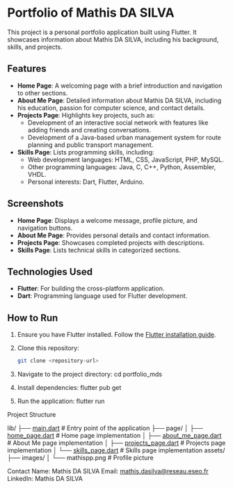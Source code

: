 # Portfolio of Mathis DA SILVA

This project is a personal portfolio application built using Flutter. It showcases information about Mathis DA SILVA, including his background, skills, and projects.

## Features

- **Home Page**: A welcoming page with a brief introduction and navigation to other sections.
- **About Me Page**: Detailed information about Mathis DA SILVA, including his education, passion for computer science, and contact details.
- **Projects Page**: Highlights key projects, such as:
  - Development of an interactive social network with features like adding friends and creating conversations.
  - Development of a Java-based urban management system for route planning and public transport management.
- **Skills Page**: Lists programming skills, including:
  - Web development languages: HTML, CSS, JavaScript, PHP, MySQL.
  - Other programming languages: Java, C, C++, Python, Assembler, VHDL.
  - Personal interests: Dart, Flutter, Arduino.

## Screenshots

- **Home Page**: Displays a welcome message, profile picture, and navigation buttons.
- **About Me Page**: Provides personal details and contact information.
- **Projects Page**: Showcases completed projects with descriptions.
- **Skills Page**: Lists technical skills in categorized sections.

## Technologies Used

- **Flutter**: For building the cross-platform application.
- **Dart**: Programming language used for Flutter development.

## How to Run

1. Ensure you have Flutter installed. Follow the [Flutter installation guide](https://docs.flutter.dev/get-started/install).
2. Clone this repository:
   ```bash
   git clone <repository-url>
   ```
3. Navigate to the project directory:
cd portfolio_mds

4. Install dependencies:
flutter pub get

5. Run the application:
flutter run

Project Structure

lib/
├── [main.dart](http://_vscodecontentref_/0)               # Entry point of the application
├── page/
│   ├── [home_page.dart](http://_vscodecontentref_/1)      # Home page implementation
│   ├── [about_me_page.dart](http://_vscodecontentref_/2)  # About Me page implementation
│   ├── [projects_page.dart](http://_vscodecontentref_/3)  # Projects page implementation
│   └── [skills_page.dart](http://_vscodecontentref_/4)    # Skills page implementation
assets/
├── images/
│   └── mathispp.png        # Profile picture

Contact
Name: Mathis DA SILVA
Email: mathis.dasilva@reseau.eseo.fr
LinkedIn: Mathis DA SILVA
